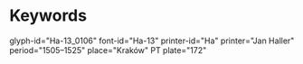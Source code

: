 # Keywords
glyph-id="Ha-13_0106"
font-id="Ha-13"
printer-id="Ha"
printer="Jan Haller"
period="1505–1525"
place="Kraków"
PT plate="172"
